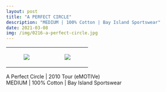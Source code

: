 ```yaml
---
layout: post
title: "A PERFECT CIRCLE"
description: "MEDIUM | 100% Cotton | Bay Island Sportswear"
date: 2021-03-08
img: /img/0216-a-perfect-circle.jpg
---
```




<table style="width:100%;"><tr><td style="vertical-align:top;">
      <figure class="tmblr-full" data-orig-height="2048" data-orig-width="1365" data-orig-src="https://concertshirts.netlify.app/shirts/0216/0216-01.jpg"><img src="https://64.media.tumblr.com/59102934df3688dfc4c61dc72b084ea2/ee173eba81ac0c60-37/s540x810/64245c8e72f1893af84f9b833ed3efbf9fd540e1.jpg" data-orig-height="2048" data-orig-width="1365" data-orig-src="https://concertshirts.netlify.app/shirts/0216/0216-01.jpg"/></figure></td>
    <td style="vertical-align:top;">
      <figure class="tmblr-full" data-orig-height="2048" data-orig-width="1365" data-orig-src="https://concertshirts.netlify.app/shirts/0216/0216-02.jpg"><img src="https://64.media.tumblr.com/7acd96dc7244f2e1bd9a554c0c46cac8/ee173eba81ac0c60-7c/s540x810/b37c3b522a91707e865a4550b39c231f735e3ed0.jpg" data-orig-height="2048" data-orig-width="1365" data-orig-src="https://concertshirts.netlify.app/shirts/0216/0216-02.jpg"/></figure></td>
  </tr></table><p>
  A Perfect Circle | 2010 Tour (eMOTIVe)<br/>MEDIUM | 100% Cotton | Bay Island Sportswear
</p>
